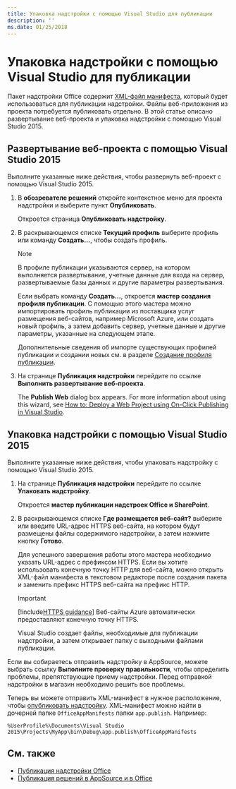 ```yaml
---
title: Упаковка надстройки с помощью Visual Studio для публикации
description: ''
ms.date: 01/25/2018
---
```



# <a name="package-your-add-in-using-visual-studio-to-prepare-for-publishing"></a>Упаковка надстройки с помощью Visual Studio для публикации

Пакет надстройки Office содержит [XML-файл манифеста](../develop/add-in-manifests.md), который будет использоваться для публикации надстройки. Файлы веб-приложения из проекта потребуется публиковать отдельно. В этой статье описано развертывание веб-проекта и упаковка надстройки с помощью Visual Studio 2015.

## <a name="to-deploy-your-web-project-using-visual-studio-2015"></a>Развертывание веб-проекта с помощью Visual Studio 2015

Выполните указанные ниже действия, чтобы развернуть веб-проект с помощью Visual Studio 2015.

1. В **обозревателе решений** откройте контекстное меню для проекта надстройки и выберите пункт **Опубликовать**.
    
    Откроется страница **Опубликовать надстройку**.
    
2. В раскрывающемся списке **Текущий профиль** выберите профиль или команду **Создать…**, чтобы создать профиль.
    
    > [!NOTE]
    > В профиле публикации указываются сервер, на котором выполняется развертывание, учетные данные для входа на сервер, развертываемые базы данных и другие параметры развертывания.

    Если выбрать команду **Создать…**, откроется **мастер создания профиля публикации**. С помощью этого мастера можно импортировать профиль публикации из поставщика услуг размещения веб-сайтов, например Microsoft Azure, или создать новый профиль, а затем добавить сервер, учетные данные и другие параметры, указанные на следующем этапе.
    
    Дополнительные сведения об импорте существующих профилей публикации и создании новых см. в разделе [Создание профиля публикации](http://msdn.microsoft.com/ru-ru/library/dd465337.aspx#creating_a_profile).
    
3. На странице  **Публикация надстройки** перейдите по ссылке **Выполнить развертывание веб-проекта**.
    
    The  **Publish Web** dialog box appears. For more information about using this wizard, see [How to: Deploy a Web Project using On-Click Publishing in Visual Studio](http://msdn.microsoft.com/ru-ru/library/dd465337.aspx).
    

## <a name="to-package-your-add-in-using-visual-studio-2015"></a>Упаковка надстройки с помощью Visual Studio 2015

Выполните указанные ниже действия, чтобы упаковать надстройку с помощью Visual Studio 2015.

1. На странице **Публикация надстройки** перейдите по ссылке **Упаковать надстройку**.
    
    Откроется **мастер публикации надстроек Office и SharePoint**.
    
2. В раскрывающемся списке **Где размещается веб-сайт?** выберите или введите URL-адрес HTTPS веб-сайта, на котором будут размещены файлы содержимого надстройки, а затем нажмите кнопку **Готово**. 
    
    Для успешного завершения работы этого мастера необходимо указать URL-адрес с префиксом HTTPS. Если вы хотите использовать конечную точку HTTP для веб-сайта, можно открыть XML-файл манифеста в текстовом редакторе после создания пакета и заменить префикс HTTPS веб-сайта на префикс HTTP. 

    > [!IMPORTANT]
    > [!include[HTTPS guidance](../includes/https-guidance.md)] Веб-сайты Azure автоматически предоставляют конечную точку HTTPS.

    Visual Studio создает файлы, необходимые для публикации надстройки, а затем открывает папку с выходными файлами публикации. 
    
Если вы собираетесь отправить надстройку в AppSource, можете выбрать ссылку **Выполните проверку правильности**, чтобы определить проблемы, препятствующие приему надстройки. Перед отправкой надстройки в магазин необходимо решить все проблемы.

Теперь вы можете отправить XML-манифест в нужное расположение, чтобы [опубликовать надстройку](../publish/publish.md). XML-манифест можно найти в дочерней папке `OfficeAppManifests` папки `app.publish`. Например:

 `%UserProfile%\Documents\Visual Studio 2015\Projects\MyApp\bin\Debug\app.publish\OfficeAppManifests`


## <a name="see-also"></a>См. также

- [Публикация надстройки Office](../publish/publish.md)
- 
  [Публикация решений в AppSource и в Office](https://docs.microsoft.com/ru-ru/office/dev/store/submit-to-the-office-store)
    
